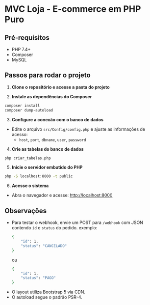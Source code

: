 # MVC Loja - E-commerce em PHP Puro

## Pré-requisitos
- PHP 7.4+
- Composer
- MySQL

## Passos para rodar o projeto

1. **Clone o repositório e acesse a pasta do projeto**

2. **Instale as dependências do Composer**
```bash
composer install
composer dump-autoload
```

3. **Configure a conexão com o banco de dados**
- Edite o arquivo `src/Config/config.php` e ajuste as informações de acesso:
  - `host`, `port`, `dbname`, `user`, `password`

4. **Crie as tabelas do banco de dados**
```bash
php criar_tabelas.php
```

5. **Inicie o servidor embutido do PHP**
```bash
php -S localhost:8000 -t public
```

6. **Acesse o sistema**
- Abra o navegador e acesse: [http://localhost:8000](http://localhost:8000)

## Observações
- Para testar o webhook, envie um POST para `/webhook` com JSON contendo `id` e `status` do pedido.
    exemplo:
    ```bash 
    {
        "id": 1,
        "status": "CANCELADO"
    }
    ```
    ou 
    ```bash
    {
        "id": 1,
        "status": "PAGO"
    }
    ```
- O layout utiliza Bootstrap 5 via CDN.
- O autoload segue o padrão PSR-4.

